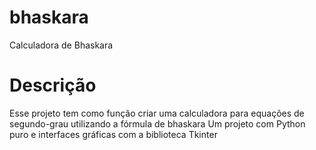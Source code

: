 # bhaskara
Calculadora de Bhaskara

# Descrição
Esse projeto tem como função criar uma calculadora para equações de segundo-grau utilizando a fórmula de bhaskara
Um projeto com Python puro e interfaces gráficas com a biblioteca Tkinter
